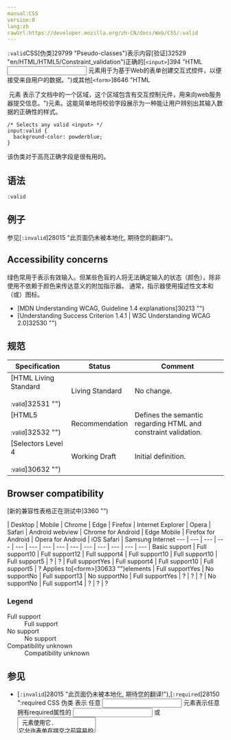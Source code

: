 ```yaml
---
manual:CSS
version:0
lang:zh
rawUrl:https://developer.mozilla.org/zh-CN/docs/Web/CSS/:valid
---
```






`:valid`CSS[伪类]29799 "Pseudo-classes")表示内容[验证]32529 "en/HTML/HTML5/Constraint_validation")正确的[`<input>`]394 "HTML <input> 元素用于为基于Web的表单创建交互式控件，以便接受来自用户的数据。")或其他[`<form>`]8646 "HTML <form> 元素 表示了文档中的一个区域，这个区域包含有交互控制元件，用来向web服务器提交信息。")元素。这能简单地将校验字段展示为一种能让用户辨别出其输入数据的正确性的样式。


```
/* Selects any valid <input> */
input:valid {
  background-color: powderblue;
}
```


该伪类对于高亮正确字段是很有用的。


## 语法<a name="语法"></a>

```
:valid
```

## 例子<a name="例子"></a>


参见[`:invalid`]28015 "此页面仍未被本地化, 期待您的翻译!")。






## Accessibility concerns<a name="Accessibility_concerns"></a>


绿色常用于表示有效输入。但某些色盲的人将无法确定输入的状态（颜色），除非使用不依赖于颜色来传达意义的附加指示器。 通常，指示器使用描述性文本和（或）图标。


* [MDN Understanding WCAG, Guideline 1.4 explanations]30213 "")
* [Understanding Success Criterion 1.4.1 | W3C Understanding WCAG 2.0]32530 "")

## 规范<a name="规范"></a>

Specification | Status | Comment 
 ---  |  ---  |  ---  | 
[HTML Living Standard<br></br><small>:valid</small>]32531 "") | Living Standard | No change. 
[HTML5<br></br><small>:valid</small>]32532 "") | Recommendation | Defines the semantic regarding HTML and constraint validation. 
[Selectors Level 4<br></br><small>:valid</small>]30632 "") | Working Draft | Initial definition. 


## Browser compatibility<a name="Browser_compatibility"></a>
[新的兼容性表格正在测试中<i></i>]3360 "")

 | <abbr>Desktop<i></i></abbr> | <abbr>Mobile<i></i></abbr> 
 | <abbr>Chrome<i></i></abbr> | <abbr>Edge<i></i></abbr> | <abbr>Firefox<i></i></abbr> | <abbr>Internet Explorer<i></i></abbr> | <abbr>Opera<i></i></abbr> | <abbr>Safari<i></i></abbr> | <abbr>Android webview<i></i></abbr> | <abbr>Chrome for Android<i></i></abbr> | <abbr>Edge Mobile<i></i></abbr> | <abbr>Firefox for Android<i></i></abbr> | <abbr>Opera for Android<i></i></abbr> | <abbr>iOS Safari<i></i></abbr> | <abbr>Samsung Internet<i></i></abbr> 
 ---  |  ---  |  ---  |  ---  |  ---  |  ---  |  ---  |  ---  |  ---  |  ---  |  ---  |  ---  |  ---  |  ---  | 
Basic support | <abbr>Full support</abbr>10 | <abbr>Full support</abbr>12 | <abbr>Full support</abbr>4 | <abbr>Full support</abbr>10 | <abbr>Full support</abbr>10 | <abbr>Full support</abbr>5 | <abbr>?</abbr> | <abbr>?</abbr> | <abbr>Full support</abbr>Yes | <abbr>Full support</abbr>4 | <abbr>Full support</abbr>10 | <abbr>Full support</abbr>5 | <abbr>?</abbr> 
Applies to[&lt;form&gt;]30633 "")elements | <abbr>Full support</abbr>Yes | <abbr>No support</abbr>No | <abbr>Full support</abbr>13 | <abbr>No support</abbr>No | <abbr>Full support</abbr>Yes | <abbr>?</abbr> | <abbr>?</abbr> | <abbr>?</abbr> | <abbr>No support</abbr>No | <abbr>Full support</abbr>14 | <abbr>?</abbr> | <abbr>?</abbr> | <abbr>?</abbr> 


### Legend<a name="Legend"></a>
<dl><dt id=''><abbr>Full support</abbr></dt><dd>Full support</dd><dt id=''><abbr>No support</abbr></dt><dd>No support</dd><dt id=''><abbr>Compatibility unknown</abbr></dt><dd>Compatibility unknown</dd></dl>


## 参见<a name="参见"></a>

* [`:invalid`]28015 "此页面仍未被本地化, 期待您的翻译!"),[`:required`]28150 ":required CSS 伪类 表示 任意 <input> 元素表示任意拥有required属性的 <input> 或 <textarea> 元素使用它. 它允许表单在提交之前容易的展示必填字段并且渲染其外观."),[`:optional`]28092 ":optional CSS 伪类 表示任意没有required属性的 <input>，<select> 或  <textarea> 元素使用它。")
* [Form data validation]30573 "")



